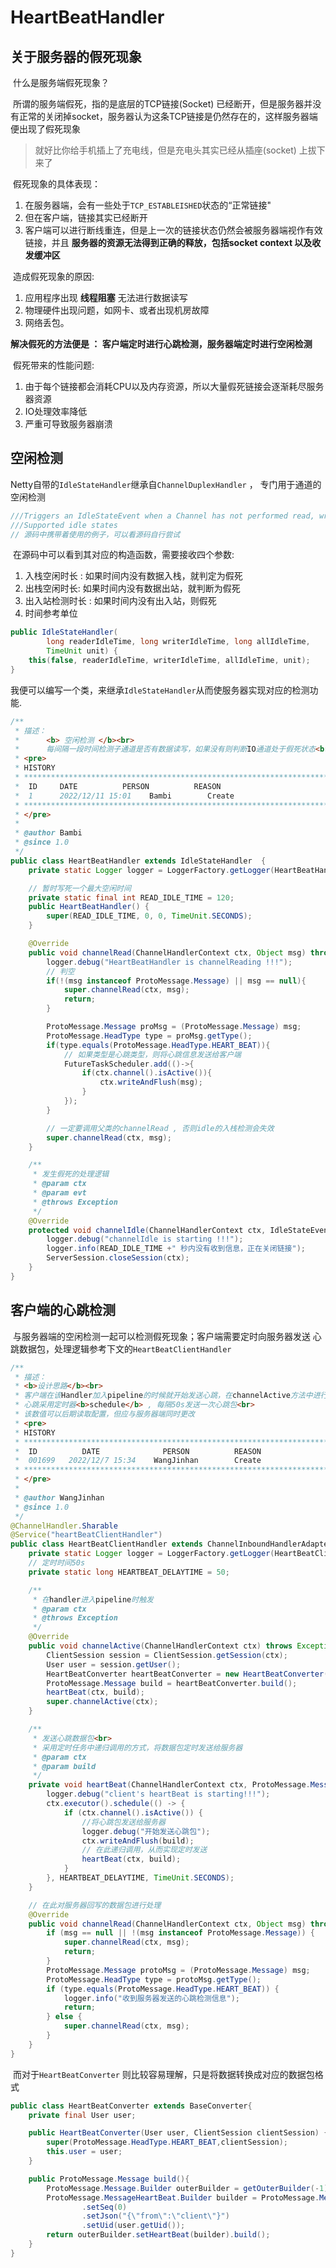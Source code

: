 # HeartBeatHandler

## 关于服务器的假死现象

​		什么是服务端假死现象？

​		所谓的服务端假死，指的是底层的TCP链接(Socket) 已经断开，但是服务器并没有正常的关闭掉socket，服务器认为这条TCP链接是仍然存在的，这样服务器端便出现了假死现象

>    就好比你给手机插上了充电线，但是充电头其实已经从插座(socket) 上拔下来了

​		假死现象的具体表现：

1.  在服务器端，会有一些处于`TCP_ESTABLEISHED`状态的“正常链接"
2.  但在客户端，链接其实已经断开
3.  客户端可以进行断线重连，但是上一次的链接状态仍然会被服务器端视作有效链接，并且 **服务器的资源无法得到正确的释放，包括socket context 以及收发缓冲区**

​		造成假死现象的原因:

1.  应用程序出现 **线程阻塞** 无法进行数据读写
2.  物理硬件出现问题，如网卡、或者出现机房故障
3.  网络丢包。

**解决假死的方法便是 ： 客户端定时进行心跳检测，服务器端定时进行空闲检测**

​		假死带来的性能问题:

1.  由于每个链接都会消耗CPU以及内存资源，所以大量假死链接会逐渐耗尽服务器资源
2.  IO处理效率降低
3.  严重可导致服务器崩溃



## 空闲检测

​		Netty自带的`IdleStateHandler`继承自`ChannelDuplexHandler` ， 专门用于通道的空闲检测

```java
///Triggers an IdleStateEvent when a Channel has not performed read, write, or both operation for a while.
///Supported idle states
// 源码中携带着使用的例子，可以看源码自行尝试
```

​		在源码中可以看到其对应的构造函数，需要接收四个参数: 

1. 入栈空闲时长 : 如果时间内没有数据入栈，就判定为假死
2. 出栈空闲时长: 如果时间内没有数据出站，就判断为假死
3. 出入站检测时长 : 如果时间内没有出入站，则假死
4. 时间参考单位

```java
public IdleStateHandler(
        long readerIdleTime, long writerIdleTime, long allIdleTime,
        TimeUnit unit) {
    this(false, readerIdleTime, writerIdleTime, allIdleTime, unit);
}
```

​	我便可以编写一个类，来继承`IdleStateHandler`从而使服务器实现对应的检测功能.

```java
/**
 * 描述：
 *      <b> 空闲检测 </b><br>
 *      每间隔一段时间检测子通道是否有数据读写，如果没有则判断IO通道处于假死状态<br>
 * <pre>
 * HISTORY
 * ****************************************************************************
 *  ID     DATE          PERSON          REASON
 *  1      2022/12/11 15:01    Bambi        Create
 * ****************************************************************************
 * </pre>
 *
 * @author Bambi
 * @since 1.0
 */
public class HeartBeatHandler extends IdleStateHandler  {
    private static Logger logger = LoggerFactory.getLogger(HeartBeatHandler.class);

    // 暂时写死一个最大空闲时间
    private static final int READ_IDLE_TIME = 120;
    public HeartBeatHandler() {
        super(READ_IDLE_TIME, 0, 0, TimeUnit.SECONDS);
    }

    @Override
    public void channelRead(ChannelHandlerContext ctx, Object msg) throws Exception {
        logger.debug("HeartBeatHandler is channelReading !!!");
        // 判空
        if(!(msg instanceof ProtoMessage.Message) || msg == null){
            super.channelRead(ctx, msg);
            return;
        }

        ProtoMessage.Message proMsg = (ProtoMessage.Message) msg;
        ProtoMessage.HeadType type = proMsg.getType();
        if(type.equals(ProtoMessage.HeadType.HEART_BEAT)){
            // 如果类型是心跳类型，则将心跳信息发送给客户端
            FutureTaskScheduler.add(()->{
                if(ctx.channel().isActive()){
                    ctx.writeAndFlush(msg);
                }
            });
        }

        // 一定要调用父类的channelRead , 否则idle的入栈检测会失效
        super.channelRead(ctx, msg);
    }

    /**
     * 发生假死的处理逻辑
     * @param ctx
     * @param evt
     * @throws Exception
     */
    @Override
    protected void channelIdle(ChannelHandlerContext ctx, IdleStateEvent evt) throws Exception {
        logger.debug("channelIdle is starting !!!");
        logger.info(READ_IDLE_TIME +" 秒内没有收到信息，正在关闭链接");
        ServerSession.closeSession(ctx);
    }
}
```



## 客户端的心跳检测

​		与服务器端的空闲检测一起可以检测假死现象；客户端需要定时向服务器发送 心跳数据包，处理逻辑参考下文的`HeartBeatClientHandler`

```java
/**
 * 描述：
 * <b>设计思路</b><br>
 * 客户端在该Handler加入pipeline的时候就开始发送心跳，在channelActive方法中进行过<br>
 * 心跳采用定时器<b>schedule</b> , 每隔50s发送一次心跳包<br>
 * 该数值可以后期读取配置，但应与服务器端同时更改
 * <pre>
 * HISTORY
 * ****************************************************************************
 *  ID          DATE              PERSON          REASON
 *  001699   2022/12/7 15:34    WangJinhan        Create
 * ****************************************************************************
 * </pre>
 *
 * @author WangJinhan
 * @since 1.0
 */
@ChannelHandler.Sharable
@Service("heartBeatClientHandler")
public class HeartBeatClientHandler extends ChannelInboundHandlerAdapter {
    private static Logger logger = LoggerFactory.getLogger(HeartBeatClientHandler.class);
    // 定时时间50s
    private static long HEARTBEAT_DELAYTIME = 50;

    /**
     * 在handler进入pipeline时触发
     * @param ctx
     * @throws Exception
     */
    @Override
    public void channelActive(ChannelHandlerContext ctx) throws Exception {
        ClientSession session = ClientSession.getSession(ctx);
        User user = session.getUser();
        HeartBeatConverter heartBeatConverter = new HeartBeatConverter(user, session);
        ProtoMessage.Message build = heartBeatConverter.build();
        heartBeat(ctx, build);
        super.channelActive(ctx);
    }

    /**
     * 发送心跳数据包<br>
     * 采用定时任务中递归调用的方式，将数据包定时发送给服务器
     * @param ctx
     * @param build
     */
    private void heartBeat(ChannelHandlerContext ctx, ProtoMessage.Message build) {
        logger.debug("client's heartBeat is starting!!!");
        ctx.executor().schedule(() -> {
            if (ctx.channel().isActive()) {
                //将心跳包发送给服务器
                logger.debug("开始发送心跳包");
                ctx.writeAndFlush(build);
                // 在此递归调用，从而实现定时发送
                heartBeat(ctx, build);
            }
        }, HEARTBEAT_DELAYTIME, TimeUnit.SECONDS);
    }

    // 在此对服务器回写的数据包进行处理
    @Override
    public void channelRead(ChannelHandlerContext ctx, Object msg) throws Exception {
        if (msg == null || !(msg instanceof ProtoMessage.Message)) {
            super.channelRead(ctx, msg);
            return;
        }
        ProtoMessage.Message protoMsg = (ProtoMessage.Message) msg;
        ProtoMessage.HeadType type = protoMsg.getType();
        if (type.equals(ProtoMessage.HeadType.HEART_BEAT)) {
            logger.info("收到服务器发送的心跳检测信息");
            return;
        } else {
            super.channelRead(ctx, msg);
        }
    }
}
```

​		而对于`HeartBeatConverter` 则比较容易理解，只是将数据转换成对应的数据包格式

```java
public class HeartBeatConverter extends BaseConverter{
    private final User user;

    public HeartBeatConverter(User user, ClientSession clientSession) {
        super(ProtoMessage.HeadType.HEART_BEAT,clientSession);
        this.user = user;
    }

    public ProtoMessage.Message build(){
        ProtoMessage.Message.Builder outerBuilder = getOuterBuilder(-1);
        ProtoMessage.MessageHeartBeat.Builder builder = ProtoMessage.MessageHeartBeat.newBuilder()
                .setSeq(0)
                .setJson("{\"from\":\"client\"}")
                .setUid(user.getUid());
        return outerBuilder.setHeartBeat(builder).build();
    }
}
```
